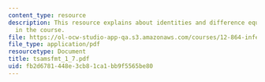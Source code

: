 ```yaml
---
content_type: resource
description: This resource explains about identities and difference equations used
  in the course.
file: https://ol-ocw-studio-app-qa.s3.amazonaws.com/courses/12-864-inference-from-data-and-models-spring-2005/fb2d6781448e3cb81ca1bb9f5565be80_tsamsfmt_1_7.pdf
file_type: application/pdf
resourcetype: Document
title: tsamsfmt_1_7.pdf
uid: fb2d6781-448e-3cb8-1ca1-bb9f5565be80
---
```

